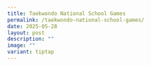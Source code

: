 ```yaml
---
title: Taekwondo National School Games
permalink: /taekwondo-national-school-games/
date: 2025-05-28
layout: post
description: ""
image: ""
variant: tiptap
---
```

